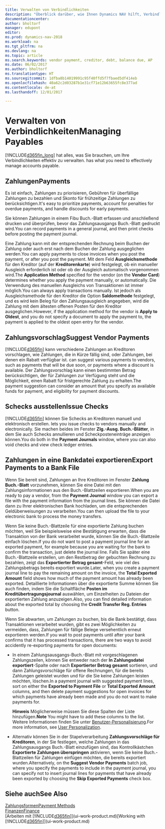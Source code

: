 ```yaml
---
title: Verwalten von Verbindlichkeiten
description: "Überblick darüber, wie Ihnen Dynamics NAV hilft, Verbindlichkeiten inklusive Kreditorenzahlungen, Gläubiger, Schulden und den fälligen Saldo zu verwalten."
documentationcenter: 
author: bholtorf
manager: edupont
editor: 
ms.prod: dynamics-nav-2018
ms.workload: na
ms.tgt_pltfrm: na
ms.devlang: na
ms.topic: article
ms.search.keywords: vendor payment, creditor, debt, balance due, AP
ms.date: 06/02/2017
ms.author: bholtorf
ms.translationtype: HT
ms.sourcegitcommit: 1dfba8b14019991c95f40ffd5f7fbaed5df414eb
ms.openlocfilehash: 40a62c2d03287b1e31cf71e12b63655fc8e377ad
ms.contentlocale: de-at
ms.lasthandoff: 12/01/2017

---
```

# <a name="managing-payables"></a><span data-ttu-id="8093b-103">Verwalten von Verbindlichkeiten</span><span class="sxs-lookup"><span data-stu-id="8093b-103">Managing Payables</span></span>
[!INCLUDE[d365fin_long](includes/d365fin_long_md.md)]<span data-ttu-id="8093b-104"> hat alles, was Sie brauchen, um Ihre Verbindlichkeiten effektiv zu verwalten.</span><span class="sxs-lookup"><span data-stu-id="8093b-104"> has what you need to effectively manage accounts payable.</span></span>  

## <a name="payments"></a><span data-ttu-id="8093b-105">Zahlungen</span><span class="sxs-lookup"><span data-stu-id="8093b-105">Payments</span></span>
<span data-ttu-id="8093b-106">Es ist einfach, Zahlungen zu priorisieren, Gebühren für überfällige Zahlungen zu bezahlen und Skonto für frühzeitige Zahlungen zu berücksichtigen.</span><span class="sxs-lookup"><span data-stu-id="8093b-106">It's easy to prioritize payments, account for penalties for overdue payments, and handle discounts for early payments.</span></span>

<span data-ttu-id="8093b-107">Sie können Zahlungen in einem Fibu Buch.-Blatt erfassen und anschließend drucken und überprüfen, bevor das Zahlungsausgangs Buch.-Blatt gedruckt wird.</span><span class="sxs-lookup"><span data-stu-id="8093b-107">You can record payments in a general journal, and then print checks before posting the payment journal.</span></span>

<span data-ttu-id="8093b-108">Eine Zahlung kann mit der entsprechenden Rechnung beim Buchen der Zahlung oder auch erst nach dem Buchen der Zahlung ausgeglichen werden.</span><span class="sxs-lookup"><span data-stu-id="8093b-108">You can apply payments to close invoices when you post the payment, or after you post the payment.</span></span> <span data-ttu-id="8093b-109">Mit dem Feld **Ausgleichsmethode** für den Kreditor (auf der **Kreditorenkarte**) wird festgelegt, ob ein manueller Ausgleich erforderlich ist oder ob der Ausgleich automatisch vorgenommen wird.</span><span class="sxs-lookup"><span data-stu-id="8093b-109">The **Application Method** specified for the vendor (on the **Vendor Card**) determines whether you apply the payment manually, or automatically.</span></span> <span data-ttu-id="8093b-110">Die Verwendung des manuellen Ausgleichs von Transaktionen ist immer möglich.</span><span class="sxs-lookup"><span data-stu-id="8093b-110">You can always apply transactions manually.</span></span> <span data-ttu-id="8093b-111">Ist jedoch als Ausgleichsmethode für den Kreditor die Option **Saldomethode** festgelegt, und es wird kein Beleg für den Zahlungsausgleich angegeben, wird die Zahlung mit dem ältesten offenen Posten für den Kreditor ausgeglichen.</span><span class="sxs-lookup"><span data-stu-id="8093b-111">However, if the application method for the vendor is **Apply to Oldest**, and you do not specify a document to apply the payment to, the payment is applied to the oldest open entry for the vendor.</span></span>

## <a name="suggest-vendor-payments"></a><span data-ttu-id="8093b-112">Zahlungsvorschlag</span><span class="sxs-lookup"><span data-stu-id="8093b-112">Suggest Vendor Payments</span></span>
[!INCLUDE[d365fin](includes/d365fin_md.md)]<span data-ttu-id="8093b-113"> kann verschiedene Zahlungen an Kreditoren vorschlagen, wie Zahlungen, die in Kürze fällig sind, oder Zahlungen, bei denen ein Rabatt verfügbar ist.</span><span class="sxs-lookup"><span data-stu-id="8093b-113"> can suggest various payments to vendors, such as payments that will be due soon, or payments where a discount is available.</span></span> <span data-ttu-id="8093b-114">Der Zahlungsvorschlag kann einen bestimmten Betrag berücksichtigen, der für Zahlungen zur Verfügung steht und die Möglichkeit, einen Rabatt für fristgerechte Zahlung zu erhalten.</span><span class="sxs-lookup"><span data-stu-id="8093b-114">The payment suggestion can consider an amount that you specify as available funds for payment, and eligibility for payment discounts.</span></span>

## <a name="issue-checks"></a><span data-ttu-id="8093b-115">Schecks ausstellen</span><span class="sxs-lookup"><span data-stu-id="8093b-115">Issue Checks</span></span>
[!INCLUDE[d365fin](includes/d365fin_md.md)]<span data-ttu-id="8093b-116"> können Sie Schecks an Kreditoren manuell und elektronisch erstellen.</span><span class="sxs-lookup"><span data-stu-id="8093b-116"> lets you issue checks to vendors manually and electronically.</span></span> <span data-ttu-id="8093b-117">Sie machen beides im Fenster **Zlg.-Ausg. Buch.-Blätter**, in dem Sie auch Schecks annullieren und Scheckposteneinträge anzeigen können.</span><span class="sxs-lookup"><span data-stu-id="8093b-117">You do both in the **Payment Journals** window, where you can also void checks and view check ledger entries.</span></span>

## <a name="export-payments-to-a-bank-file"></a><span data-ttu-id="8093b-118">Zahlungen in eine Bankdatei exportieren</span><span class="sxs-lookup"><span data-stu-id="8093b-118">Export Payments to a Bank File</span></span>
<span data-ttu-id="8093b-119">Wenn Sie bereit sind, Zahlungen an Ihre Kreditoren im Fenster **Zahlung Buch.-Blatt** vorzunehmen, können Sie eine Datei mit den Zahlungsinformationen aus den Buch.-Blattzeilen exportieren.</span><span class="sxs-lookup"><span data-stu-id="8093b-119">When you are ready to pay a vendor, from the **Payment Journal** window you can export a file with the payment information from the journal lines.</span></span> <span data-ttu-id="8093b-120">Sie können die Datei dann zu Ihrer elektronischen Bank hochladen, um die entsprechenden Geldüberweisungen zu verarbeiten.</span><span class="sxs-lookup"><span data-stu-id="8093b-120">You can then upload the file to your electronic bank to process the money transfers.</span></span>

<span data-ttu-id="8093b-121">Wenn Sie keine Buch.-Blattzeile für eine exportierte Zahlung buchen möchten, weil Sie beispielsweise eine Bestätigung erwarten, dass die Transaktion von der Bank verarbeitet wurde, können Sie die Buch.-Blattzeile einfach löschen.</span><span class="sxs-lookup"><span data-stu-id="8093b-121">If you do not want to post a payment journal line for an exported payment, for example because you are waiting for the bank to confirm the transaction, just delete the journal line.</span></span> <span data-ttu-id="8093b-122">Falls Sie später eine Buch.-Blattzeile erstellen, um den Restbetrag der gebuchten Rechnung zu bezahlen, zeigt das **Exportierter Betrag gesamt**-Feld, wie viel des Zahlungsbetrags bereits exportiert wurde.</span><span class="sxs-lookup"><span data-stu-id="8093b-122">Later, when you create a payment journal line to pay the remaining amount on the invoice, the **Total Exported Amount** field shows how much of the payment amount has already been exported.</span></span> <span data-ttu-id="8093b-123">Detaillierte Informationen über die exportierte Summe können Sie auch finden, indem Sie die Schaltfläche **Posten im Kreditübertragungsjournal** auswählen, um Einzelheiten zu Dateien der exportierten Zahlung anzuzeigen.</span><span class="sxs-lookup"><span data-stu-id="8093b-123">Also, you can find detailed information about the exported total by choosing the **Credit Transfer Reg. Entries** button.</span></span>

<span data-ttu-id="8093b-124">Wenn Sie abwarten, um Zahlungen zu buchen, bis die Bank bestätigt, dass Transaktionen verarbeitet wurden, gibt es zwei Möglichkeiten zu vermeiden, dass, Zahlungen für fällige Belege versehentlich erneut exportieren werden.</span><span class="sxs-lookup"><span data-stu-id="8093b-124">If you wait to post payments until after your bank confirms that it has processed transactions, there are two ways to avoid accidently re-exporting payments for open documents:</span></span>  

* <span data-ttu-id="8093b-125">In einem Zahlungsausgangs-Buch.-Blatt mit vorgeschlagenen Zahlungszeilen, können Sie entweder nach der **In Zahlungsdatei exportiert**-Spalte oder nach **Exportierter Betrag gesamt** sortieren, und dann Zahlungsvorschläge für offene Rechnungen, für die bereits Zahlungen geleistet wurden und für die Sie keine Zahlungen leisten möchten, löschen.</span><span class="sxs-lookup"><span data-stu-id="8093b-125">In a payment journal with suggested payment lines, sort on either the **Exported to Payment File** or **Total Exported Amount** columns, and then delete payment suggestions for open invoices for which payments have already been made and you do not want to make payments for.</span></span>

    <span data-ttu-id="8093b-126">**Hinweis** Möglicherweise müssen Sie diese Spalten der Liste hinzufügen.</span><span class="sxs-lookup"><span data-stu-id="8093b-126">**Note** You might have to add these columns to the list.</span></span> <span data-ttu-id="8093b-127">Weitere Informationen finden Sie unter [Benutzer-Personalisierung](ui-user-personalization.md).</span><span class="sxs-lookup"><span data-stu-id="8093b-127">For more information, see [User Personalization](ui-user-personalization.md).</span></span>  
* <span data-ttu-id="8093b-128">Alternativ können Sie in der Stapelverarbeitung **Zahlungsvorschläge für Kreditoren**, in der Sie festlegen, welche Zahlungen in das Zahlungsausgangs Buch.-Blatt einzufügen sind, das Kontrollkästchen **Exportierte Zahlungen überspringen** aktivieren, wenn Sie keine Buch.-Blattzeilen für Zahlungen einfügen möchten, die bereits exportiert wurden.</span><span class="sxs-lookup"><span data-stu-id="8093b-128">Alternatively, on the **Suggest Vendor Payments** batch job, where you specify the payments to include in the payment journal, you can specify not to insert journal lines for payments that have already been exported by choosing the **Skip Exported Payments** check box.</span></span>

## <a name="see-also"></a><span data-ttu-id="8093b-129">Siehe auch</span><span class="sxs-lookup"><span data-stu-id="8093b-129">See Also</span></span>
[<span data-ttu-id="8093b-130">Zahlungsformen</span><span class="sxs-lookup"><span data-stu-id="8093b-130">Payment Methods</span></span>](finance-payment-methods.md)  
[<span data-ttu-id="8093b-131">Finanzen</span><span class="sxs-lookup"><span data-stu-id="8093b-131">Finance</span></span>](finance.md)  
<span data-ttu-id="8093b-132">[Arbeiten mit [!INCLUDE[d365fin](includes/d365fin_md.md)]](ui-work-product.md)</span><span class="sxs-lookup"><span data-stu-id="8093b-132">[Working with [!INCLUDE[d365fin](includes/d365fin_md.md)]](ui-work-product.md)</span></span>

